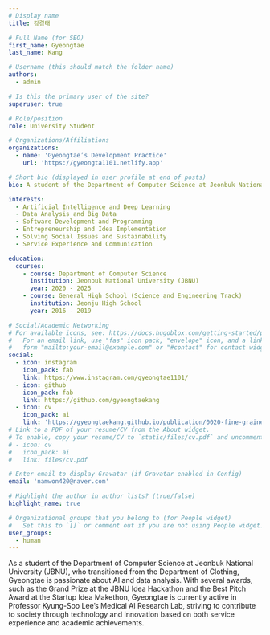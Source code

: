 ```yaml
---
# Display name
title: 강경태

# Full Name (for SEO)
first_name: Gyeongtae
last_name: Kang

# Username (this should match the folder name)
authors:
  - admin

# Is this the primary user of the site?
superuser: true

# Role/position
role: University Student

# Organizations/Affiliations
organizations:
  - name: 'Gyeongtae’s Development Practice'
    url: 'https://gyeongta1101.netlify.app'

# Short bio (displayed in user profile at end of posts)
bio: A student of the Department of Computer Science at Jeonbuk National University (JBNU), who transferred from the Department of Clothing to pursue a passion for AI and data analysis. Gyeongtae has won various awards, including the Grand Prize at JBNU Idea Hackathon and the Best Pitch Award at the Startup Idea Makethon. Currently active in Professor Kyung-Soo Lee's Medical AI Research Lab, Gyeongtae aims to contribute to society through technology and innovation, based on experience in service jobs and academic achievements.

interests:
  - Artificial Intelligence and Deep Learning
  - Data Analysis and Big Data
  - Software Development and Programming
  - Entrepreneurship and Idea Implementation
  - Solving Social Issues and Sustainability
  - Service Experience and Communication

education:
  courses:
    - course: Department of Computer Science
      institution: Jeonbuk National University (JBNU)
      year: 2020 - 2025
    - course: General High School (Science and Engineering Track)
      institution: Jeonju High School
      year: 2016 - 2019

# Social/Academic Networking
# For available icons, see: https://docs.hugoblox.com/getting-started/page-builder/#icons
#   For an email link, use "fas" icon pack, "envelope" icon, and a link in the
#   form "mailto:your-email@example.com" or "#contact" for contact widget.
social:
  - icon: instagram
    icon_pack: fab
    link: https://www.instagram.com/gyeongtae1101/
  - icon: github
    icon_pack: fab
    link: https://github.com/gyeongtaekang
  - icon: cv
    icon_pack: ai
    link: 'https://gyeongtaekang.github.io/publication/0020-fine-grained-binary-object-segmentation-in-remote-sensing-imagery-via-path-selective-test-time-adaptation/자기소개.pdf'
# Link to a PDF of your resume/CV from the About widget.
# To enable, copy your resume/CV to `static/files/cv.pdf` and uncomment the lines below.
# - icon: cv
#   icon_pack: ai
#   link: files/cv.pdf

# Enter email to display Gravatar (if Gravatar enabled in Config)
email: 'namwon420@naver.com'

# Highlight the author in author lists? (true/false)
highlight_name: true

# Organizational groups that you belong to (for People widget)
#   Set this to `[]` or comment out if you are not using People widget.
user_groups:
  - human
---
```


As a student of the Department of Computer Science at Jeonbuk National University (JBNU), who transitioned from the Department of Clothing, Gyeongtae is passionate about AI and data analysis. With several awards, such as the Grand Prize at the JBNU Idea Hackathon and the Best Pitch Award at the Startup Idea Makethon, Gyeongtae is currently active in Professor Kyung-Soo Lee’s Medical AI Research Lab, striving to contribute to society through technology and innovation based on both service experience and academic achievements.
